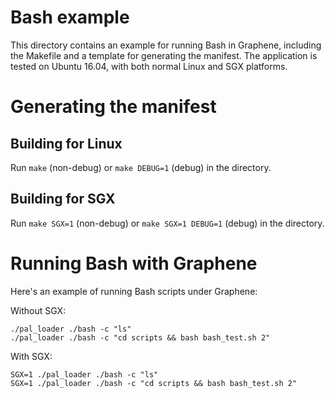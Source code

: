 # Bash example

This directory contains an example for running Bash in Graphene, including
the Makefile and a template for generating the manifest. The application is
tested on Ubuntu 16.04, with both normal Linux and SGX platforms.

# Generating the manifest

## Building for Linux

Run `make` (non-debug) or `make DEBUG=1` (debug) in the directory.

## Building for SGX

Run `make SGX=1` (non-debug) or `make SGX=1 DEBUG=1` (debug) in the directory.

# Running Bash with Graphene

Here's an example of running Bash scripts under Graphene:

Without SGX:
```
./pal_loader ./bash -c "ls"
./pal_loader ./bash -c "cd scripts && bash bash_test.sh 2"
```

With SGX:
```
SGX=1 ./pal_loader ./bash -c "ls"
SGX=1 ./pal_loader ./bash -c "cd scripts && bash bash_test.sh 2"
```
